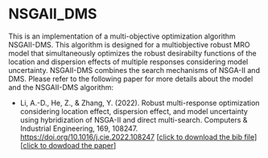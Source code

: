 # NSGAII_DMS
This is an implementation of a multi-objective optimization algorithm NSGAII-DMS. This algorithm is designed for a multiobjective robust MRO model that simultaneously 
optimizes the robust desirabilty functions of the location and dispersion effects of multiple responses considering model uncertainty. NSGAII-DMS combines the search mechanisms of NSGA-II and DMS. Please refer to the following paper for more details about the model and the NSGAII-DMS algorithm:

- Li, A.-D., He, Z., & Zhang, Y. (2022). Robust multi-response optimization considering location effect, dispersion effect, and model uncertainty using hybridization of 
NSGA-II and direct multi-search. Computers & Industrial Engineering, 169, 108247. https://doi.org/10.1016/j.cie.2022.108247 [[click to download the bib file](https://raw.githubusercontent.com/andali89/nsgaii_dms/master/Li2022Robust.bib)] [[click to dowdoad the paper](https://andali89.github.io/homepage/pubs/2022_NSGAIIDMS_MRO.pdf)]


